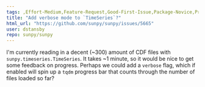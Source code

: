 ```yaml
---
tags: ,Effort-Medium,Feature-Request,Good-First-Issue,Package-Novice,Priority-Low,timeseries
title: "Add verbose mode to `TimeSeries`?"
html_url: "https://github.com/sunpy/sunpy/issues/5665"
user: dstansby
repo: sunpy/sunpy
---
```


I'm currently reading in a decent (~300) amount of CDF files with `sunpy.timeseries.TimeSeries`. It takes ~1 minute, so it would be nice to get some feedback on progress. Perhaps we could add a `verbose` flag, which if enabled will spin up a `tqdm` progress bar that counts through the number of files loaded so far?
